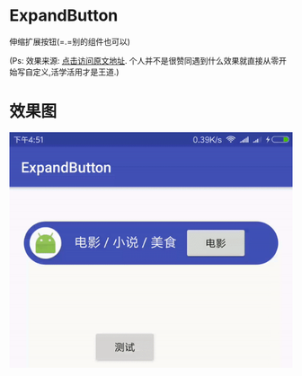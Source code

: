 # ExpandButton
伸缩扩展按钮(=.=别的组件也可以)

(Ps: 效果来源: <a href="http://mp.weixin.qq.com/s/4CAb2gSSiM4_tQItPEi1Rw">点击访问原文地址</a>. 个人并不是很赞同遇到什么效果就直接从零开始写自定义,活学活用才是王道.)
# 效果图
![效果图](https://github.com/ViewStub/ExpandButton/blob/master/effect/effect.gif)

